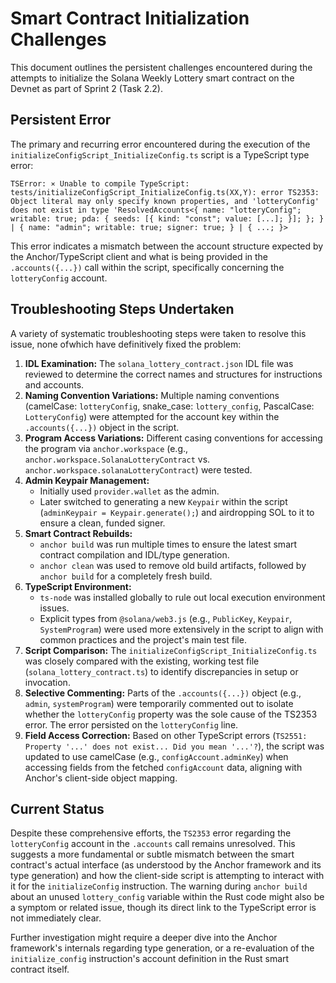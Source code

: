 # Smart Contract Initialization Challenges

This document outlines the persistent challenges encountered during the attempts to initialize the Solana Weekly Lottery smart contract on the Devnet as part of Sprint 2 (Task 2.2).

## Persistent Error

The primary and recurring error encountered during the execution of the `initializeConfigScript_InitializeConfig.ts` script is a TypeScript type error:

```
TSError: ⨯ Unable to compile TypeScript:
tests/initializeConfigScript_InitializeConfig.ts(XX,Y): error TS2353: Object literal may only specify known properties, and 'lotteryConfig' does not exist in type 'ResolvedAccounts<{ name: "lotteryConfig"; writable: true; pda: { seeds: [{ kind: "const"; value: [...]; }]; }; } | { name: "admin"; writable: true; signer: true; } | { ...; }>
```

This error indicates a mismatch between the account structure expected by the Anchor/TypeScript client and what is being provided in the `.accounts({...})` call within the script, specifically concerning the `lotteryConfig` account.

## Troubleshooting Steps Undertaken

A variety of systematic troubleshooting steps were taken to resolve this issue, none ofwhich have definitively fixed the problem:

1.  **IDL Examination:** The `solana_lottery_contract.json` IDL file was reviewed to determine the correct names and structures for instructions and accounts.
2.  **Naming Convention Variations:** Multiple naming conventions (camelCase: `lotteryConfig`, snake_case: `lottery_config`, PascalCase: `LotteryConfig`) were attempted for the account key within the `.accounts({...})` object in the script.
3.  **Program Access Variations:** Different casing conventions for accessing the program via `anchor.workspace` (e.g., `anchor.workspace.SolanaLotteryContract` vs. `anchor.workspace.solanaLotteryContract`) were tested.
4.  **Admin Keypair Management:**
    *   Initially used `provider.wallet` as the admin.
    *   Later switched to generating a new `Keypair` within the script (`adminKeypair = Keypair.generate();`) and airdropping SOL to it to ensure a clean, funded signer.
5.  **Smart Contract Rebuilds:**
    *   `anchor build` was run multiple times to ensure the latest smart contract compilation and IDL/type generation.
    *   `anchor clean` was used to remove old build artifacts, followed by `anchor build` for a completely fresh build.
6.  **TypeScript Environment:**
    *   `ts-node` was installed globally to rule out local execution environment issues.
    *   Explicit types from `@solana/web3.js` (e.g., `PublicKey`, `Keypair`, `SystemProgram`) were used more extensively in the script to align with common practices and the project's main test file.
7.  **Script Comparison:** The `initializeConfigScript_InitializeConfig.ts` was closely compared with the existing, working test file (`solana_lottery_contract.ts`) to identify discrepancies in setup or invocation.
8.  **Selective Commenting:** Parts of the `.accounts({...})` object (e.g., `admin`, `systemProgram`) were temporarily commented out to isolate whether the `lotteryConfig` property was the sole cause of the TS2353 error. The error persisted on the `lotteryConfig` line.
9.  **Field Access Correction:** Based on other TypeScript errors (`TS2551: Property '...' does not exist... Did you mean '...'?`), the script was updated to use camelCase (e.g., `configAccount.adminKey`) when accessing fields from the fetched `configAccount` data, aligning with Anchor's client-side object mapping.

## Current Status

Despite these comprehensive efforts, the `TS2353` error regarding the `lotteryConfig` account in the `.accounts` call remains unresolved. This suggests a more fundamental or subtle mismatch between the smart contract's actual interface (as understood by the Anchor framework and its type generation) and how the client-side script is attempting to interact with it for the `initializeConfig` instruction. The warning during `anchor build` about an unused `lottery_config` variable within the Rust code might also be a symptom or related issue, though its direct link to the TypeScript error is not immediately clear.

Further investigation might require a deeper dive into the Anchor framework's internals regarding type generation, or a re-evaluation of the `initialize_config` instruction's account definition in the Rust smart contract itself.

